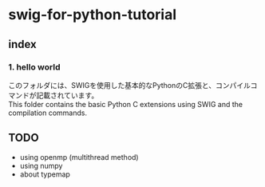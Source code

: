 # swig-for-python-tutorial


## index
### 1. hello world
このフォルダには、SWIGを使用した基本的なPythonのC拡張と、コンパイルコマンドが記載されています。<br>
This folder contains the basic Python C extensions using SWIG and the compilation commands.<br>




## TODO
- using openmp (multithread method)
- using numpy
- about typemap